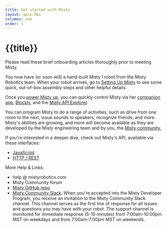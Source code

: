 ```yaml
---
title: Get started with Misty
layout: apis.hbs
columns: one
order: 1
---
```


# {{title}}

Please read these brief onboarding articles thoroughly prior to meeting Misty.

You now have (or soon will) a hand-built Misty I robot from the Misty Robotics team. When your robot arrives, go to [Setting Up Misty](../../../../../onboarding/get-started/setting-up-misty) to see some quick, out-of-box assembly steps and other helpful details.

Once you [power Misty up](../../../../../onboarding/get-started/powering-up-down), you can quickly control Misty via her [companion app](../../../../../onboarding/3-ways-to-interact-with-misty/companion-app), [Blockly](../../../../../onboarding/3-ways-to-interact-with-misty/blockly), and the [Misty API Explorer](../../../../../onboarding/3-ways-to-interact-with-misty/api-explorer).

You can program Misty to do a range of activities, such as drive from one room to the next, issue sounds to speakers, recognize friends, and more. Misty's abilities are growing, and more will become available as they are developed by the Misty engineering team and by you, the [Misty community.](https://community.mistyrobotics.com/)

If you're interested in a deeper dive, check out Misty's API, available via these interfaces:
- [JavaScript](../../../../../apis/api-reference/all-functions)
- [HTTP / REST](../../../../../apis/api-reference/rest)

More Help & Links:
* help @ mistyrobotics.com
* Misty Community forum
* [Misty GitHub repo](https://github.com/MistyCommunity/MistyI/tree/master/Skills)
* [Misty Community Slack](http://misty-community.slack.com). When you're accepted into the Misty Developer Program, you receive an invitation to the Misty Community Slack channel. This channel serves as the first line of response for all issues and questions you may have with your robot. The support channel is monitored for immediate response (5-10 minutes) from 7:00am-10:00pm MST on weekdays and from 7:00am-7:00pm MST on weekends.
